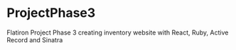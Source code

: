 # ProjectPhase3
Flatiron Project Phase 3 creating inventory website with React, Ruby, Active Record and Sinatra
